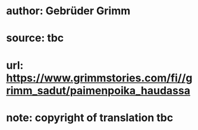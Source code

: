 # author: Gebrüder Grimm
# source: tbc
# url: https://www.grimmstories.com/fi//grimm_sadut/paimenpoika_haudassa
# note: copyright of translation tbc


